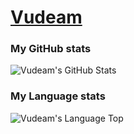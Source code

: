 # [Vudeam](https://github.com/vudeam)

### My GitHub stats
![Vudeam's GitHub Stats](https://github-readme-stats.vercel.app/api?username=vudeam&bg_color=0d1117&count_private=true&show_icons=true&include_all_commits=true&hide_title=true&hide_border=true&text_color=25EAD4)

### My Language stats
![Vudeam's Language Top](https://github-readme-stats.vercel.app/api/top-langs/?username=vudeam&bg_color=0d1117&langs_count=10&layout=compact&hide_title=true&hide_border=true&text_color=25EAD4)


<!--
## Current job: MGUPI Industries
![MGUPI](https://user-images.githubusercontent.com/62073166/114260609-b4cc2800-99de-11eb-9b88-5e0e4f2e46bd.png)
-->

<!--
**vudeam/vudeam** is a ✨ _special_ ✨ repository because its `README.md` (this file) appears on your GitHub profile.

Here are some ideas to get you started:

- 🔭 I’m currently working on ...
- 🌱 I’m currently learning ...
- 👯 I’m looking to collaborate on ...
- 🤔 I’m looking for help with ...
- 💬 Ask me about ...
- 📫 How to reach me: ...
- 😄 Pronouns: ...
- ⚡ Fun fact: ...
-->
